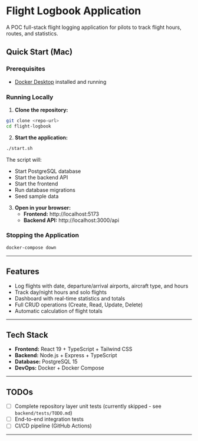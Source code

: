 # Flight Logbook Application

A POC full-stack flight logging application for pilots to track flight hours, routes, and statistics.

## Quick Start (Mac)

### Prerequisites

- [Docker Desktop](https://www.docker.com/products/docker-desktop/) installed and running


### Running Locally

1. **Clone the repository:**

```bash
git clone <repo-url>
cd flight-logbook
```

2. **Start the application:**

```bash
./start.sh
```

The script will:
  - Start PostgreSQL database
  - Start the backend API
  - Start the frontend
  - Run database migrations
  - Seed sample data
3. **Open in your browser:**
    - **Frontend:** http://localhost:5173
    - **Backend API:** http://localhost:3000/api

### Stopping the Application

```bash
docker-compose down
```


***

## Features

- Log flights with date, departure/arrival airports, aircraft type, and hours
- Track day/night hours and solo flights
- Dashboard with real-time statistics and totals
- Full CRUD operations (Create, Read, Update, Delete)
- Automatic calculation of flight totals

***

## Tech Stack

- **Frontend:** React 19 + TypeScript + Tailwind CSS
- **Backend:** Node.js + Express + TypeScript
- **Database:** PostgreSQL 15
- **DevOps:** Docker + Docker Compose

***

## TODOs

- [ ] Complete repository layer unit tests (currently skipped - see `backend/tests/TODO.md`)
- [ ] End-to-end integration tests
- [ ] CI/CD pipeline (GitHub Actions)

***

